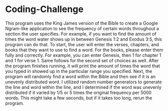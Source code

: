 # Coding-Challenge
This program uses the King James version of the Bible to create a Google Ngram-like application to see the frequency of certain words throughout a section the user specifies. For example, if you want to find the amount of times the word water shows up in between Genesis 1:2 and Exodus 3:5, this program can do that.
To start, the user will enter the verses, chapters, and books that they want to use to find a word. For the books, please enter them fully and correctly. For example, you can enter Genesis, then 1 for chapter 1 and 1 for verse 1. Same follows for the second set of choices as well. After the program finishes running, it will print the amount of times the word that you typed in showed up in the particular range you specified. Next, the program
will randomly find a word within the Bible and then see if it is an unevenly distributed word. I utilized random number generators to generate the line and word within
the line, and I determined if the word was unevenly distributed if it varied by 1/5 or 5 times the original frequency per 5000 words. This might take a few seconds, but if it takes too long, rerun the program. 
